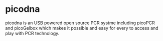 # picodna

picodna is an USB powered open source PCR systme including picoPCR and picoGelbox 
which makes it possible and easy for every to access and play with PCR technology.
